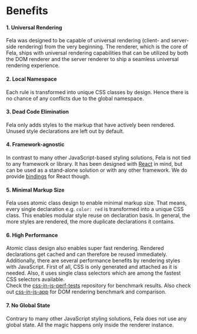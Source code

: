 # Benefits

#### 1. Universal Rendering
Fela was designed to be capable of universal rendering (client- and server-side rendering) from the very beginning. The renderer, which is the core of Fela, ships with universal rendering capabilities that can be utilized by both the DOM renderer and the server renderer to ship a seamless universal rendering experience.

#### 2. Local Namespace
Each rule is transformed into unique CSS classes by design. Hence there is no chance of any conflicts due to the global namespace.

#### 3. Dead Code Elimination
Fela only adds styles to the markup that have actively been rendered. Unused style declarations are left out by default.

#### 4. Framework-agnostic
In contrast to many other JavaScript-based styling solutions, Fela is not tied to any framework or library. It has been designed with [React](https://facebook.github.io/react/) in mind, but can be used as a stand-alone solution or with any other framework. We do provide [bindings](https://github.com/rofrischmann/fela/tree/master/packages/react-fela) for React though.

#### 5. Minimal Markup Size
Fela uses atomic class design to enable minimal markup size. That means, every single declaration e.g. `color: red` is transformed into a unique CSS class. This enables modular style reuse on declaration basis. In general, the more styles are rendered, the more duplicate declarations it contains.

#### 6. High Performance
Atomic class design also enables super fast rendering. Rendered declarations get cached and can therefore be reused immediately. Additionally, there are several performance benefits by rendering styles with JavaScript. First of all, CSS is only generated and attached as it is needed. Also, it uses single class selectors which are among the fastest CSS selectors available.<br>
Check the [css-in-js-perf-tests](https://github.com/hellofresh/css-in-js-perf-tests#results) repository for benchmark results.
Also check out [css-in-js-app](https://tuchk4.github.io/css-in-js-app/#/react-fela) for DOM rendering benchmark and comparison.

#### 7. No Global State
Contrary to many other JavaScript styling solutions, Fela does not use any global state. All the magic happens only inside the renderer instance.
